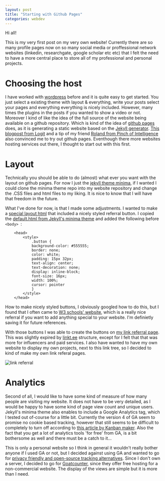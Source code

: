 ```yaml
---
layout: post
title: "Starting with Github Pages"
categories: webdev 
---
```


Hi all!

This is my very first post on my very own website! Currently there are so many profile pages now on so many social media or proffessional network websites (linkedin, researchgate, google scholar etc etc) that I felt the need to have a more central place to store all of my professional and personal projects. 

# Choosing the host
I have worked with [wordpress](https://wordpress.com/) before and it is quite easy to get started. You just select a existing theme with layout & everything, write your posts select your pages and everything everything is nicely included. However, many times the plugins in the posts if you wanted to show a video or not. Moreover I kind of like the idea of the full source of the website being available on a github repository. Which is kind of the idea of [github pages](https://pages.github.com/) does, as it is generating a static website based on the [Jekyll generator](https://jekyllrb.com/).  [This blogpost from Logit](https://www.logitblog.com/moved-away-from-wordpress-to-github-pages/) and a tip of my friend [Roland from Pinch of Intelligence](https://www.pinchofintelligence.com/) also convinced me to try out github pages. Eventhough there more websites hosting services out there, I thought to start out with this first.

# Layout

Technically you should be able to do (almost) what ever you want with the layout on github pages. For now I just the [jekyll theme minima](https://github.com/jekyll/minima), if I wanted I could clone the minima theme repo into my website repository and change the .CSS files and html files to my liking. It is nice to know that I will have that freedom in the future.

What I've done for now, is that I made some adjustments. I wanted to make a [special layout html](https://github.com/knmcguire/knmcguire.github.io/blob/main/docs/_layouts/linktree.html) that included a nicely styled referral button. I copied the [default.html from Jekyll's minima theme](https://github.com/jekyll/minima/blob/master/_layouts/default.html) and added the following before  `<body> `:
```
    <head>
        <style>
            .button {
            background-color: #555555;
            border: none;
            color: white;
            padding: 15px 32px;
            text-align: center;
            text-decoration: none;
            display: inline-block;
            font-size: 16px;
            width: 100%; 
            cursor: pointer
            }
        </style>  
    </head>
```

How to make nicely styled buttons, I obviously googled how to do this, but I found that I often came to [W3 schools' website](https://www.w3schools.com/), which is a really nice referral if you want to add anything special to your website. I'm definietly saving it for future references. 

With those buttons I was able to create the buttons on [my link referral page](https://knmcguire.github.io/ln/). This was slightly expired by [linkt.ee](https://linktr.ee/) structure, except for I felt that that was more for influencers and paid services. I also have wanted to have my own website to display my own projects, next to this link tree, so I decided to kind of make my own link referal pages. 

![link referral](/images/screenshot_linktree.png)

# Analytics

Second of all, I would like to have some kind of measure of how many people are visiting my website. It does not have to be very detailed, as I would be happy to have some kind of page view count and unique users. Jekyll's minima theme also enables to include a Google Analytics tag, which I tested out of-course for a little bit. Currently the version 4 of GA seem to promise no cookie based tracking, however that still seems to be difficult to completely to turn off according to [this article by Kanban maker](https://kambanthemaker.com/using-google-analytics-without-that-annoying-consent-popup-ckdjrnhl10230z2s10qkkavxa). Also the fact that you get a lot of analytics tools 'for free' from GA, is a bit bothersome as well and there must be a catch to it...

This is only a personal website so I think in general it wouldn't really bother anyone if I used GA or not, but I decided against using GA and wanted to go for [privacy friendly and open-source tracking alternatives](https://github.com/spekulatius/awesome-privacy-friendly-web-analytics). Since I don't own a server, I decided to go for [Goatcounter](https://www.goatcounter.com/), since they offer free hosting for a non-commercial website. The display of the views are simple but it is more than I need. 

